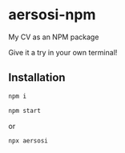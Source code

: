 # aersosi-npm
My CV as an NPM package

Give it a try in your own terminal!

## Installation

```sh
npm i

npm start
```

or

```sh
npx aersosi
```